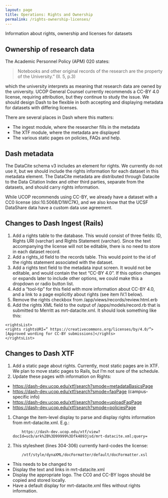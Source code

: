 ```yaml
---
layout: page
title: Operations: Rights and Ownership
permalink: /rights-ownership-licenses/
---
```


Information about rights, ownership and licenses for datasets

## Ownership of research data
The Academic Personnel Policy (APM) 020 states:
>Notebooks and other original records of the research are the property of the University.” (II. 5, p.3)

which the university interprets as meaning that research data are owned by the university. UCOP General Counsel currently recommends a CC-BY 4.0 license, requiring attribution, but they continue to study the issue. We should design Dash to be flexible in both accepting and displaying metadata for datasets with differing licenses.

There are several places in Dash where this matters:

* The ingest module, where the researcher fills in the metadata
* The XTF module, where the metadata are displayed
* The various static pages on policies, FAQs and help.

## Dash metadata
The DataCite schema v3 includes an element for rights. We currently do not use it, but we should include the rights information for each dataset in this metadata element. The DataCite metadata are distributed through Datacite to the Data Citation Index and other third parties, separate from the datasets, and should carry rights information.

While UCOP recommends using CC-BY, we already have a dataset with a CC0 license (doi:10.5068/D1WC7K), and we also know that the UCSF DataShare data have a custom data use agreement.

## Changes to Dash Ingest (Rails)
1. Add a rights table to the database. This would consist of  three fields: ID, Rights URI (varchar) and Rights Statement (varchar). Since the text accompanying the license will not be editable, there is no need to store in each dataset record.
1. Add a rights_id field to the records table. This would point to the id of the rights statement associated with the dataset.
1. Add a rights text field to the metadata input screen. It would not be editable, and would contain the text “CC-BY 4.0”. If this option changes or expands later to include other options, we could make this a dropdown or radio button list.
1. Add a “tool-tip” for this field with more information about CC-BY 4.0, and a link to a page explicitly about rights (see item IV.1 below).
1. Remove the rights checkbox from /app/views/records/review.html.erb
1. Add the rights XML field to the output of /apps/models/record.rb that is submitted to Merritt as mrt-datacite.xml. It should look something like this:

```` 
<rightsList>
<rights rightsURI=” https://creativecommons.org/licenses/by/4.0/”>[Approved wording for CC-BY submissions]</rights>
</rightsList>
````

## Changes to Dash XTF
1. Add a static page about rights. Currently, most static pages are in XTF. We plan to move static pages to Rails, but I’m not sure of the schedule.
1. Update these pages with information on Rights:
  * https://dash-dev.ucop.edu/xtf/search?smode=metadataBasicsPage
  * https://dash-dev.ucop.edu/xtf/search?smode=faqPage (campus-specific info)
  * https://dash-dev.ucop.edu/xtf/search?smode=uploadFaqPage
  * https://dash-dev.ucop.edu/xtf/search?smode=policiesPage
1. Change the item-level display to parse and display rights information from mrt-datacite.xml. E.g.:

    ````
        https://dash-dev.ucop.edu/xtf/view?docId=ucb/ark%2B%3D99999%3Dfk4893jsd/mrt-datacite.xml;query= 
    ````

4. This stylesheet (lines 304-306) currently hard-codes the license: 

    ````
        /xtf/style/dynaXML/docFormatter/default/docFormatter.xsl 
    ````

  * This needs to be changed to
  * Display the text and links in mrt-datacite.xml
  * Display the appropriate logo. The CC0 and CC-BY logos should be copied and stored locally.
  * Have a default display for mrt-datacite.xml files without rights information.